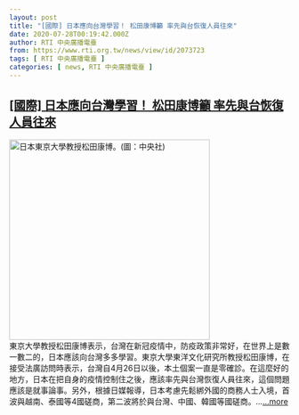 ```yaml
---
layout: post
title: "[國際] 日本應向台灣學習！ 松田康博籲 率先與台恢復人員往來"
date: 2020-07-28T00:19:42.000Z
author: RTI 中央廣播電臺
from: https://www.rti.org.tw/news/view/id/2073723
tags: [ RTI 中央廣播電臺 ]
categories: [ news, RTI 中央廣播電臺 ]
---
```

<!--1595895582000-->
[[國際] 日本應向台灣學習！ 松田康博籲 率先與台恢復人員往來](https://www.rti.org.tw/news/view/id/2073723)
------

<div>
<img src="https://static.rti.org.tw/assets/thumbnails/2020/04/07/f3d942abf5bfc46f07aa4157cdfad518.jpg" width="360" alt="日本東京大學教授松田康博。(圖：中央社)" title="日本東京大學教授松田康博。(圖：中央社)"><br>東京大學教授松田康博表示，台灣在新冠疫情中，防疫政策非常好，在世界上是數一數二的，日本應該向台灣多多學習。東京大學東洋文化研究所教授松田康博，在接受法廣訪問時表示，台灣自4月26日以後，本土個案一直是零確診。在這麼好的地方，日本在把自身的疫情控制住之後，應該率先與台灣恢復人員往來，這個問題應該是就事論事。另外，根據日媒報導，日本考慮先鬆綁外國的商務人士入境，首波與越南、泰國等4國磋商，第二波將於與台灣、中國、韓國等國磋商。...<a target="_blank" href="https://www.rti.org.tw/news/view/id/2073723">...more</a>
</div>
